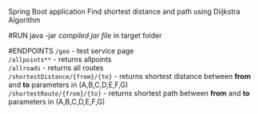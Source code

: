 Spring Boot application
Find shortest distance and path using Diijkstra Algorithm

#RUN
java -jar _compiled jar file_ in target folder

#ENDPOINTS
`/geo` - test service page<br>
`/allpoints**` - returns allpoints<br>
`/allroads` - returns all routes<br>
`/shortestDistance/{from}/{to}` - returns shortest distance between **from** and **to** parameters in (A,B,C,D,E,F,G)  
`/shortestRoute/{from}/{to}` - returns shortest path between **from** and **to** parameters in (A,B,C,D,E,F,G)  
